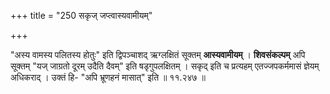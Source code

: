 +++
title = "250 सकृज् जप्त्वास्यवामीयम्"

+++

"अस्य वामस्य पलितस्य होतुः" इति द्विपञ्चाशद् ऋग्लक्षितं सूक्तम् **आस्यवामीयम्** । **शिवसंकल्पम्** अपि सूक्तम् "यज् जाग्रतो दूरम् उदैति दैवम्" इति षडृगुपलक्षितम् । सकृद् इति च प्रत्यहम् एतज्जपकर्ममासं ज्ञेयम् अधिकराद् । उक्तं हि- "अपि भ्रूणहनं मासात्" इति ॥ ११.२४७ ॥